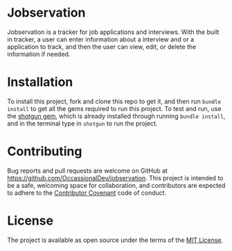 # Jobservation

Jobservation is a tracker for job applications and interviews. With the built in tracker, a user can enter information about a interview and or a application to track, and then the user can view, edit, or delete the information if needed. 

# Installation

To install this project, fork and clone this repo to get it, and then run `bundle install` to get all the gems required to run this project. To test and run, use the [shotgun gem](https://github.com/rtomayko/shotgun), which is already installed through running `bundle install`, and in the terminal type in `shotgun` to run the project.

# Contributing

Bug reports and pull requests are welcome on GitHub at https://github.com/OccassionalDev/jobservation. This project is intended to be a safe, welcoming space for collaboration, and contributors are expected to adhere to the [Contributor Covenant](https://www.contributor-covenant.org/) code of conduct.

# License

The project is available as open source under the terms of the [ MIT License](https://opensource.org/licenses/MIT).